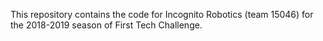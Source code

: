 This repository contains the code for Incognito Robotics (team 15046) for the 2018-2019 season of First Tech Challenge.
